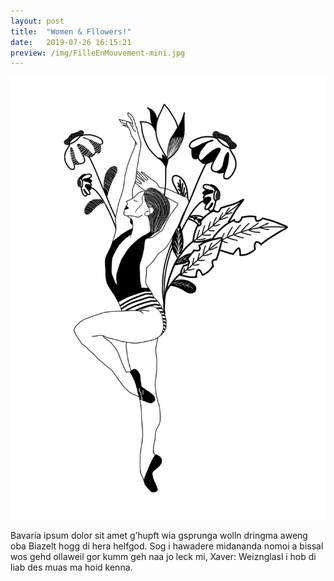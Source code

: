 ```yaml
---
layout: post
title:  "Women & Fllowers!"
date:   2019-07-26 16:15:21
preview: /img/FilleEnMouvement-mini.jpg
---
```


![Picture 1](/img/FilleEnMouvement-mini.jpg)

Bavaria ipsum dolor sit amet g’hupft wia gsprunga wolln dringma aweng oba Biazelt hogg di hera helfgod. Sog i hawadere midananda nomoi a bissal wos gehd ollaweil gor kumm geh naa jo leck mi, Xaver: Weiznglasl i hob di liab des muas ma hoid kenna.
